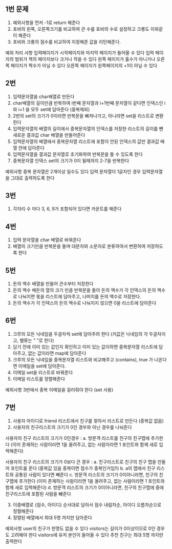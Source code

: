 
## 1번 문제
1. 예외사항을 먼저 -1로 return 해준다
2. 포비의 왼쪽, 오른쪽크기를 비교하여 큰 수를 포비의 수로 설정하고 크롱도 이와같이 해준다
3. 포비와 크롱의 점수를 비교하여 지정해준 값을 리턴해준다.

예외 처리 사항 
입력페이지가 시작페이지와 마지막 페이지가 들어올 수 있다
입력 페이지의 범위가 책의 페이지보다 크거나 작을 수 있다
왼쪽 페이지가 홀수가 아니거나 오른쪽 페이지가 짝수가 아닐 수 있다
오른쪽 페이지가 왼쪽페이지의 +1이 아닐 수 있다


## 2번 
1. 입력문자열을 char배열로 만든다
2. char배열의 길이만큼 반복하여 i번째 문자열과 i+1번째 문자열이 같다면 인덱스인 i와 i+1 을 모두 set에 담아준다 (중복제외)
3. 2번의 set의 크기가 0이라면 반복문을 빠져나가고, 아니라면 set을 리스트로 변환한다
4. 입력문자열의 배열의 길이에서 중복문자열의 인덱스를 저장한 리스트의 길이를 뺀 새로운 결과값 char 배열을 만들어준다
5. 입력문자열의 배열에서 중복문자열 리스트에 포함이 안된 인덱스의 값만 결과값 배열 안에 담아준다
6. 입력문자열을 결과값 문자열로 초기화하여 반복문을 돌 수 있도록 한다
7. 중복문자열 인덱스 set의 크기가 0이 될때까지 2-7을 반복한다

예외사항 
중복 문자열은 2개이상 일수도 있다
입력 문자열이 1글자인 경우 입력문자열을 그대로 출력하도록 한다


## 3번
1. 각자리 수 마다 3, 6, 9가 포함되어 있다면 카운트를 해준다


## 4번
1. 입력 문자열을 char 배열로 바꿔준다
2. 배열의 크기만큼 반복문을 돌며 대문자와 소문자로 분류하여서 변환하여 저장하도록 한다


## 5번
1. 돈의 액수 배열을 만들어 큰수부터 저장한다
2. 돈의 액수 배돈의 열의 크기 만큼 반복문을 돌아 돈의 액수가 각 인덱스의 돈의 액수로 나눠지면 몫을 리스트에 담아주고, 나머지를 돈의 액수로 저장한다.
3. 돈의 액수가 각 인덱스의 돈의 액수로 나눠지지 않으면 0을 리스트에 담아준다


## 6번
1. 크루의 모든 닉네임을 두글자씩 set에 담아주려 한다 (키값은 닉네임의 각 두글자이고, 밸류는 " "로 한다)
2. 담기 전에 이미 있는 값인지 확인하고 이미 있는 값이하면 중복문자열 리스트에 담아주고, 없는 값이라면 map에 담아준다
3. 크루의 모든 닉네임을 중복문자열 리스트와 비교해주고 (contains), true 가 나온다면 이메일을 set에 담아준다.
4. 이메일 set을 리스트로 바꿔준다
5. 이메일 리스트를 정렬해준다

예외사항
3번에서 중복 이메일을 걸러줘야 한다 (set 사용)


## 7번
1. 사용자 아이디로 friend 리스트에서 친구를 찾아서 리스트로 만든다 (중복값 없음)
2. 사용자의 친구리스트의 크기가 0인 경우와 아닌 경우를 나눠준다

사용자의 친구 리스트의 크기가 0인경우 :
a. 방문객 리스트를 친구의 친구맵에 추가한다 (이미 존재하는 사람이라면 1을 올려주고, 없는 사람이라면 1 포인트와 함께 새로 입력해준다)

사용자의 친구 리스트의 크기가 0보다 큰 경우 :
a. 친구리스트로 친구의 친구 맵을 만들어 포인트를 준다 (중복값 있음 중복이면 점수가 중복인거임!!)
b. a의 맵에서 친구 리스트와 공통된 사람이 있다면 빼준다
c. 방문객 리스트의 크기가 0이아니라면, 친구의 친구맵에 추가한다 (이미 존재하는 사람이라면 1을 올려주고, 없는 사람이라면 1 포인트와 함께 새로 입력해준다)
d. 방문객 리스트의 크기가 0이아니라면, 친구의 친구맵에 중에 친구리스트에 포함된 사람을 뺴준다

3. 이중배열로 {점수, 아이디} 순서대로 담아서 점수 내림차순, 아이디 오름차순으로 정렬해준다
4. 정렬된 배열에서 최대 5명 까지만 담아준다

예외사항 
user의 친구가 한명도 없을 수 있다
visitors는 길이가 0이상이므로 0인 경우도 고려해야 한다 
visitors에 유저 본인이 들어올 수 있다
추천 친구는 최대 5명 까지만 출력한다

